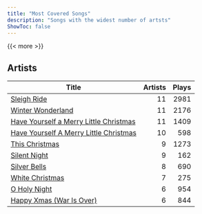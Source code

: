 ```yaml
---
title: "Most Covered Songs"
description: "Songs with the widest number of artsts"
ShowToc: false
---
```


{{< more >}}

## Artists
Title | Artists | Plays 
----- | ------: | -----: 
[Sleigh Ride](/songs/sleigh-ride) | 11 | 2981
[Winter Wonderland](/songs/winter-wonderland) | 11 | 2176
[Have Yourself a Merry Little Christmas](/songs/have-yourself-a-merry-little-christmas) | 11 | 1409
[Have Yourself A Merry Little Christmas](/songs/have-yourself-a-merry-little-christmas) | 10 | 598
[This Christmas](/songs/this-christmas) | 9 | 1273
[Silent Night](/songs/silent-night) | 9 | 162
[Silver Bells](/songs/silver-bells) | 8 | 690
[White Christmas](/songs/white-christmas) | 7 | 275
[O Holy Night](/songs/o-holy-night) | 6 | 954
[Happy Xmas (War Is Over)](/songs/happy-xmas-war-is-over) | 6 | 844

